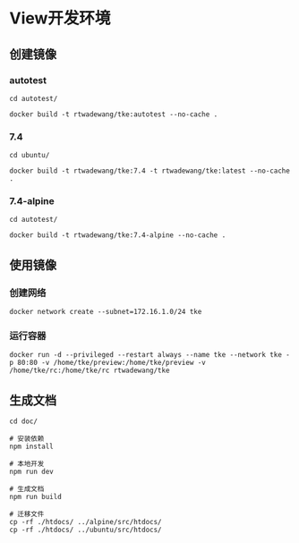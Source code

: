 # View开发环境

## 创建镜像

### autotest

```shell
cd autotest/

docker build -t rtwadewang/tke:autotest --no-cache .
```

### 7.4

```shell
cd ubuntu/

docker build -t rtwadewang/tke:7.4 -t rtwadewang/tke:latest --no-cache .
```

### 7.4-alpine

```shell
cd autotest/

docker build -t rtwadewang/tke:7.4-alpine --no-cache .
```

## 使用镜像

### 创建网络

```shell
docker network create --subnet=172.16.1.0/24 tke
```

### 运行容器

```shell
docker run -d --privileged --restart always --name tke --network tke -p 80:80 -v /home/tke/preview:/home/tke/preview -v /home/tke/rc:/home/tke/rc rtwadewang/tke
```

## 生成文档

```shell
cd doc/

# 安装依赖
npm install

# 本地开发
npm run dev

# 生成文档
npm run build

# 迁移文件
cp -rf ./htdocs/ ../alpine/src/htdocs/
cp -rf ./htdocs/ ../ubuntu/src/htdocs/
```
